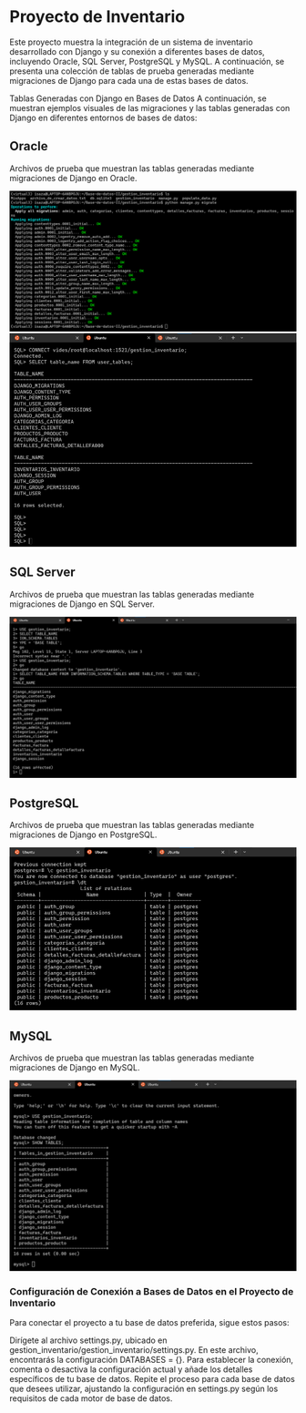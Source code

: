 # Proyecto de Inventario

Este proyecto muestra la integración de un sistema de inventario desarrollado con Django y su conexión a diferentes bases de datos, incluyendo Oracle, SQL Server, PostgreSQL y MySQL. A continuación, se presenta una colección de tablas de prueba generadas mediante migraciones de Django para cada una de estas bases de datos.

Tablas Generadas con Django en Bases de Datos
A continuación, se muestran ejemplos visuales de las migraciones y las tablas generadas con Django en diferentes entornos de bases de datos:

## Oracle
Archivos de prueba que muestran las tablas generadas mediante migraciones de Django en Oracle.

![Migraciones de DJANGO a ORACLE](assets/1.png)
![TABLAS DE MIGRACIONES ORACLE DJANGO](assets/2.png)

## SQL Server
Archivos de prueba que muestran las tablas generadas mediante migraciones de Django en SQL Server.

![TABLAS DE MIGRACIONES sqlserver DJANGO](assets/4.png)

## PostgreSQL
Archivos de prueba que muestran las tablas generadas mediante migraciones de Django en PostgreSQL.

![TABLAS DE MIGRACIONES postgres DJANGO](assets/6.png)

## MySQL
Archivos de prueba que muestran las tablas generadas mediante migraciones de Django en MySQL.

![TABLAS DE MIGRACIONES mysql DJANGO](assets/8.png)

### Configuración de Conexión a Bases de Datos en el Proyecto de Inventario
Para conectar el proyecto a tu base de datos preferida, sigue estos pasos:

Dirígete al archivo settings.py, ubicado en gestion_inventario/gestion_inventario/settings.py.
En este archivo, encontrarás la configuración DATABASES = {}. Para establecer la conexión, comenta o desactiva la configuración actual y añade los detalles específicos de tu base de datos.
Repite el proceso para cada base de datos que desees utilizar, ajustando la configuración en settings.py según los requisitos de cada motor de base de datos.